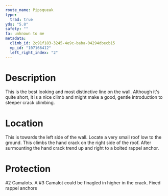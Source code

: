 ```yaml
---
route_name: Pipsqueak
type:
  trad: true
yds: "5.8"
safety: ""
fa: unknown to me
metadata:
  climb_id: 2c91f183-3245-4e9c-baba-04294dbecb15
  mp_id: "107166412"
  left_right_index: "2"
---
```


# Description

This is the best looking and most distinctive line on the wall. Although it's quite short, it is a nice climb and might make a good, gentle introduction to steeper crack climbing.

# Location

This is towards the left side of the wall. Locate a very small roof low to the ground. This climbs the hand crack on the right side of the roof. After surmounting the hand crack trend up and right to a bolted rappel anchor.

# Protection

\#2 Camalots. A #3 Camalot could be finagled in higher in the crack. Fixed rappel anchors
